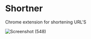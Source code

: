 # Shortner
Chrome extension for shortening URL'S

![Screenshot (548)](https://user-images.githubusercontent.com/66714991/126379534-933faeb6-b99c-45f7-8b8f-ea11b64badaa.png)
